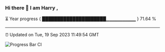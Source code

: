 ### Hi there 👋 I am Harry , 

⏳ Year progress { █████████████████████▁▁▁▁▁▁▁▁▁ } 71.64 %

---

⏰ Updated on Tue, 19 Sep 2023 11:49:54 GMT

![Progress Bar CI](https://github.com/duykhang68/duykhang68/workflows/Progress%20Bar%20CI/badge.svg)
